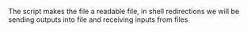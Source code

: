The script makes the file a readable file, in shell redirections we will be sending outputs into file and receiving inputs from files
